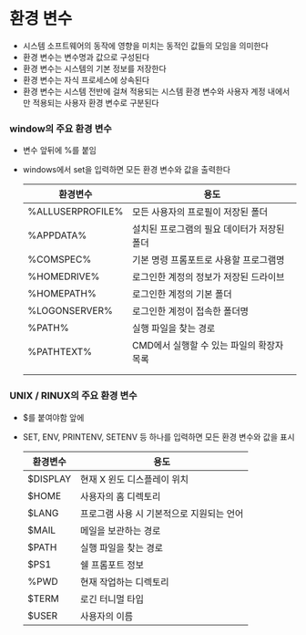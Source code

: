 # 환경 변수

- 시스템 소프트웨어의 동작에 영향을 미치는 동적인 값들의 모임을 의미한다
- 환경 변수는 변수명과 값으로 구성된다
- 환경 변수는 시스템의 기본 정보를 저장한다
- 환경 변수는 자식 프로세스에 상속된다
- 환경 변수는 시스템 전반에 걸쳐 적용되는 시스템 환경 변수와 사용자 계정 내에서만 적용되는 사용자 환경 변수로 구분된다



### window의 주요 환경 변수

-  변수 앞뒤에 %를 붙임

- windows에서 set을 입력하면 모든 환경 변수와 값을 출력한다

  | 환경변수         | 용도                                        |
  | ---------------- | ------------------------------------------- |
  | %ALLUSERPROFILE% | 모든 사용자의 프로필이 저장된 폴더          |
  | %APPDATA%        | 설치된 프로그램의 필요 데이터가 저장된 폴더 |
  | %COMSPEC%        | 기본 명령 프롬포트로 사용할 프로그램명      |
  | %HOMEDRIVE%      | 로그인한 계정의 정보가 저장된 드라이브      |
  | %HOMEPATH%       | 로그인한 계정의 기본 폴더                   |
  | %LOGONSERVER%    | 로그인한 계정이 접속한 폴더명               |
  | %PATH%           | 실행 파일을 찾는 경로                       |
  | %PATHTEXT%       | CMD에서 실행할 수 있는 파일의 확장자 목록   |
  |                  |                                             |
  |                  |                                             |



### UNIX / RINUX의 주요 환경 변수

-  $를 붙여야함 앞에

- SET, ENV, PRINTENV, SETENV 등 하나를 입력하면 모든 환경 변수와 값을 표시

  | 환경변수 | 용도                                      |
  | -------- | ----------------------------------------- |
  | $DISPLAY | 현재 X 윈도 디스플레이 위치               |
  | $HOME    | 사용자의 홈 디렉토리                      |
  | $LANG    | 프로그램 사용 시 기본적으로 지원되는 언어 |
  | $MAIL    | 메일을 보관하는 경로                      |
  | $PATH    | 실행 파일을 찾는 경로                     |
  | $PS1     | 쉘 프롬포트 정보                          |
  | %PWD     | 현재 작업하는 디렉토리                    |
  | $TERM    | 로긴 터니멀 타입                          |
  | $USER    | 사용자의 이름                             |

  
